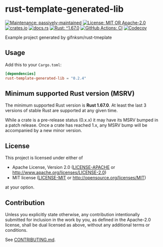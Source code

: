 <!-- cargo-sync-rdme title [[ -->
# rust-template-generated-lib
<!-- cargo-sync-rdme ]] -->
<!-- cargo-sync-rdme badge [[ -->
[![Maintenance: passively-maintained](https://img.shields.io/badge/maintenance-passively--maintained-yellowgreen.svg?style=flat-square)](https://doc.rust-lang.org/cargo/reference/manifest.html#the-badges-section)
[![License: MIT OR Apache-2.0](https://img.shields.io/crates/l/rust-template-generated-lib.svg?style=flat-square)](#license)
[![crates.io](https://img.shields.io/crates/v/rust-template-generated-lib.svg?logo=rust&style=flat-square)](https://crates.io/crates/rust-template-generated-lib)
[![docs.rs](https://img.shields.io/docsrs/rust-template-generated-lib.svg?logo=docs.rs&style=flat-square)](https://docs.rs/rust-template-generated-lib)
[![Rust: ^1.67.0](https://img.shields.io/badge/rust-^1.67.0-93450a.svg?logo=rust&style=flat-square)](https://doc.rust-lang.org/cargo/reference/manifest.html#the-rust-version-field)
[![GitHub Actions: CI](https://img.shields.io/github/actions/workflow/status/gifnksm/rust-template-generated-lib/ci.yml.svg?label=CI&logo=github&style=flat-square)](https://github.com/gifnksm/rust-template-generated-lib/actions/workflows/ci.yml)
[![Codecov](https://img.shields.io/codecov/c/github/gifnksm/rust-template-generated-lib.svg?label=codecov&logo=codecov&style=flat-square)](https://codecov.io/gh/gifnksm/rust-template-generated-lib)
<!-- cargo-sync-rdme ]] -->

<!-- cargo-sync-rdme rustdoc [[ -->
Example project generated by gifnksm/rust-tmeplate

## Usage

Add this to your `Cargo.toml`:

````toml
[dependencies]
rust-template-generated-lib = "0.2.4"
````
<!-- cargo-sync-rdme ]] -->

## Minimum supported Rust version (MSRV)

The minimum supported Rust version is **Rust 1.67.0**.
At least the last 3 versions of stable Rust are supported at any given time.

While a crate is a pre-release status (0.x.x) it may have its MSRV bumped in a patch release.
Once a crate has reached 1.x, any MSRV bump will be accompanied by a new minor version.

## License

This project is licensed under either of

* Apache License, Version 2.0
   ([LICENSE-APACHE](LICENSE-APACHE) or <http://www.apache.org/licenses/LICENSE-2.0>)
* MIT license
   ([LICENSE-MIT](LICENSE-MIT) or <http://opensource.org/licenses/MIT>)

at your option.

## Contribution

Unless you explicitly state otherwise, any contribution intentionally submitted
for inclusion in the work by you, as defined in the Apache-2.0 license, shall be
dual licensed as above, without any additional terms or conditions.

See [CONTRIBUTING.md](CONTRIBUTING.md).
